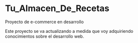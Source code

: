 # Tu_Almacen_De_Recetas
Proyecto de e-commerce en desarrollo

Este proyecto se va actualizando a medida que voy adquiriendo conocimientos sobre el desarrollo web.
